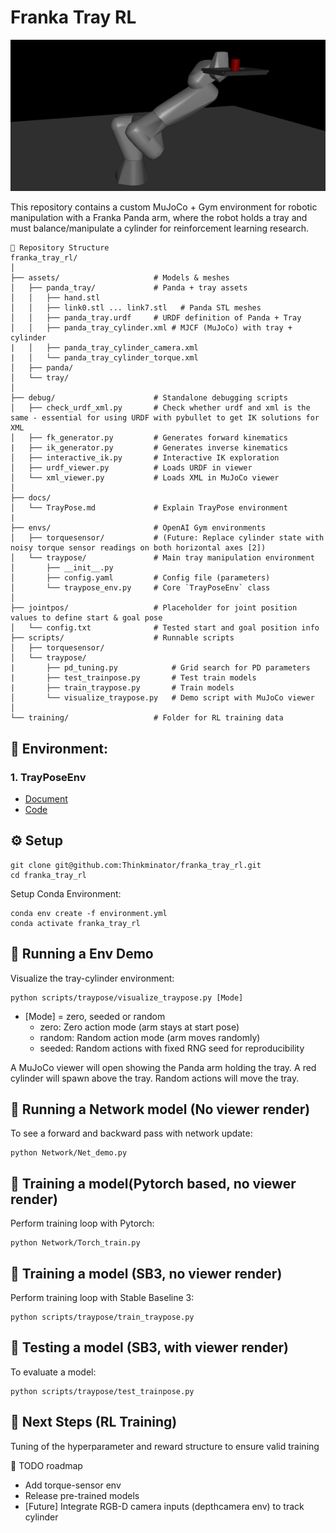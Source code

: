 # Franka Tray RL

![alt text](image.png)

This repository contains a custom MuJoCo + Gym environment for robotic manipulation with a Franka Panda arm, where the robot holds a tray and must balance/manipulate a cylinder for reinforcement learning research.

    📂 Repository Structure
    franka_tray_rl/
    │
    ├── assets/                     # Models & meshes
    │   ├── panda_tray/             # Panda + tray assets
    │   │   ├── hand.stl
    │   │   ├── link0.stl ... link7.stl   # Panda STL meshes
    │   │   ├── panda_tray.urdf     # URDF definition of Panda + Tray
    │   │   ├── panda_tray_cylinder.xml # MJCF (MuJoCo) with tray + cylinder
    |   │   ├── panda_tray_cylinder_camera.xml
    |   │   └── panda_tray_cylinder_torque.xml
    │   ├── panda/
    │   └── tray/ 
    │
    ├── debug/                      # Standalone debugging scripts
    │   ├── check_urdf_xml.py       # Check whether urdf and xml is the same - essential for using URDF with pybullet to get IK solutions for XML
    │   ├── fk_generator.py         # Generates forward kinematics
    |   ├── ik_generator.py         # Generates inverse kinematics
    │   ├── interactive_ik.py       # Interactive IK exploration
    │   ├── urdf_viewer.py          # Loads URDF in viewer
    │   └── xml_viewer.py           # Loads XML in MuJoCo viewer
    │
    ├── docs/  
    │   └── TrayPose.md             # Explain TrayPose environment
    |
    ├── envs/                       # OpenAI Gym environments
    │   ├── torquesensor/           # (Future: Replace cylinder state with noisy torque sensor readings on both horizontal axes [2])
    │   └── traypose/               # Main tray manipulation environment
    │       ├── __init__.py
    │       ├── config.yaml         # Config file (parameters)
    │       └── traypose_env.py     # Core `TrayPoseEnv` class
    │
    ├── jointpos/                   # Placeholder for joint position values to define start & goal pose
    │   └── config.txt              # Tested start and goal position info
    ├── scripts/                    # Runnable scripts
    │   ├── torquesensor/
    │   └── traypose/
    |       ├── pd_tuning.py            # Grid search for PD parameters
    |       ├── test_trainpose.py       # Test train models
    |       ├── train_traypose.py       # Train models
    │       └── visualize_traypose.py   # Demo script with MuJoCo viewer
    │
    └── training/                   # Folder for RL training data

## 🦾 Environment: 
### 1. TrayPoseEnv
- [Document](docs/TrayPose.md)
- [Code](envs/traypose/traypose_env.py)

## ⚙️ Setup

    git clone git@github.com:Thinkminator/franka_tray_rl.git
    cd franka_tray_rl

Setup Conda Environment:

    conda env create -f environment.yml
    conda activate franka_tray_rl

## 🚀 Running a Env Demo

Visualize the tray-cylinder environment:


    python scripts/traypose/visualize_traypose.py [Mode]


- [Mode] = zero, seeded or random 
    - zero: Zero action mode (arm stays at start pose)
    - random: Random action mode (arm moves randomly)
    - seeded: Random actions with fixed RNG seed for reproducibility

A MuJoCo viewer will open showing the Panda arm holding the tray.
A red cylinder will spawn above the tray.
Random actions will move the tray.

## 🧠 Running a Network model (No viewer render)

To see a forward and backward pass with network update:

    python Network/Net_demo.py
    
## 🧠 Training a model(Pytorch based, no viewer render)

Perform training loop with Pytorch:

    python Network/Torch_train.py

## 🧠 Training a model (SB3, no viewer render)

Perform training loop with Stable Baseline 3:

    python scripts/traypose/train_traypose.py


## 🧠 Testing a model (SB3, with viewer render)

To evaluate a model:

    python scripts/traypose/test_trainpose.py


## 🧠 Next Steps (RL Training)

Tuning of the hyperparameter and reward structure to ensure valid training 


📌 TODO roadmap
- Add torque-sensor env
- Release pre-trained models
- [Future] Integrate RGB-D camera inputs (depthcamera env) to track cylinder
